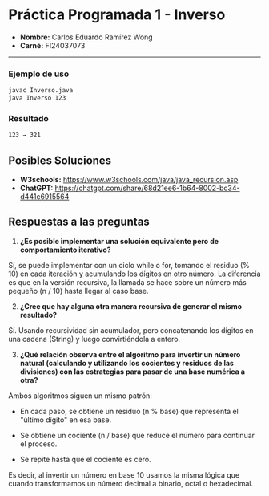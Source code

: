 # Práctica Programada 1 - Inverso

- **Nombre:** Carlos Eduardo Ramírez Wong 
- **Carné:** FI24037073

---

### Ejemplo de uso
```bash
javac Inverso.java
java Inverso 123
```

### Resultado
```bash
123 → 321
```

## Posibles Soluciones
- **W3schools:** https://www.w3schools.com/java/java_recursion.asp
- **ChatGPT:** https://chatgpt.com/share/68d21ee6-1b64-8002-bc34-d441c6915564

## Respuestas a las preguntas
1. **¿Es posible implementar una solución equivalente pero de comportamiento iterativo?**

Sí, se puede implementar con un ciclo while o for, tomando el residuo (% 10) en cada iteración y acumulando los dígitos en otro número.
La diferencia es que en la versión recursiva, la llamada se hace sobre un número más pequeño (n / 10) hasta llegar al caso base.

2. **¿Cree que hay alguna otra manera recursiva de generar el mismo resultado?**

Sí. Usando recursividad sin acumulador, pero concatenando los dígitos en una cadena (String) y luego convirtiéndola a entero.

3. **¿Qué relación observa entre el algoritmo para invertir un número natural (calculando y utilizando los cocientes y residuos de las divisiones) con las estrategias para pasar de una base numérica a otra?**

Ambos algoritmos siguen un mismo patrón:

- En cada paso, se obtiene un residuo (n % base) que representa el "último dígito" en esa base.

- Se obtiene un cociente (n / base) que reduce el número para continuar el proceso.

- Se repite hasta que el cociente es cero.

Es decir, al invertir un número en base 10 usamos la misma lógica que cuando transformamos un número decimal a binario, octal o hexadecimal.
